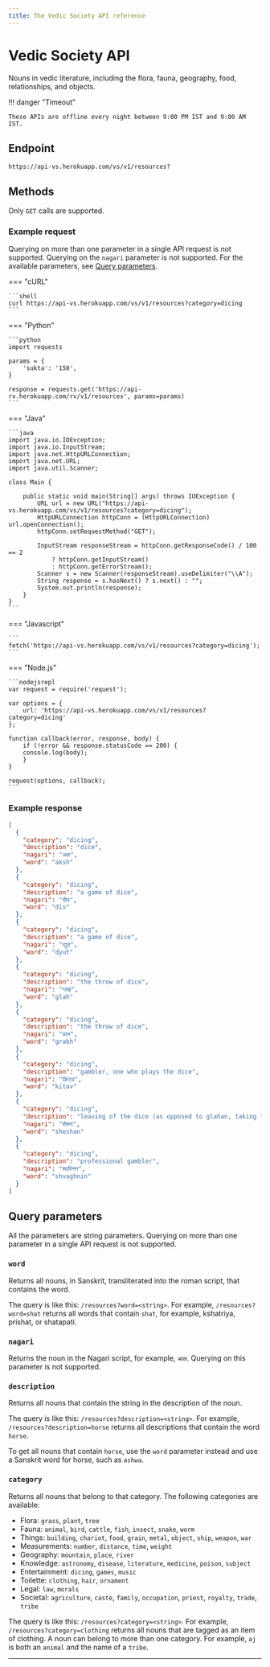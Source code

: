 ```yaml
---
title: The Vedic Society API reference
---
```


# Vedic Society API

Nouns in vedic literature, including the flora, fauna, geography, food, relationships, and objects.

!!! danger "Timeout"

    These APIs are offline every night between 9:00 PM IST and 9:00 AM IST.

## Endpoint

`https://api-vs.herokuapp.com/vs/v1/resources?`

## Methods

Only `GET` calls are supported.

### Example request

Querying on more than one parameter in a single API request is not supported. Querying on the `nagari` parameter is not supported. For the available parameters, see [Query parameters](#query-parameters).

=== "cURL"

    ```shell
	curl https://api-vs.herokuapp.com/vs/v1/resources?category=dicing
	```

=== "Python"

    ```python
	import requests

	params = {
		'sukta': '150',
	}

	response = requests.get('https://api-rv.herokuapp.com/rv/v1/resources', params=params)
	```

=== "Java"

    ```java
	import java.io.IOException;
	import java.io.InputStream;
	import java.net.HttpURLConnection;
	import java.net.URL;
	import java.util.Scanner;

	class Main {

		public static void main(String[] args) throws IOException {
			URL url = new URL("https://api-vs.herokuapp.com/vs/v1/resources?category=dicing");
			HttpURLConnection httpConn = (HttpURLConnection) url.openConnection();
			httpConn.setRequestMethod("GET");

			InputStream responseStream = httpConn.getResponseCode() / 100 == 2
				? httpConn.getInputStream()
				: httpConn.getErrorStream();
			Scanner s = new Scanner(responseStream).useDelimiter("\\A");
			String response = s.hasNext() ? s.next() : "";
			System.out.println(response);
		}
	}
    ```

=== "Javascript"

    ```
	fetch('https://api-vs.herokuapp.com/vs/v1/resources?category=dicing');
	```

=== "Node.js"

    ```nodejsrepl
	var request = require('request');

	var options = {
    	url: 'https://api-vs.herokuapp.com/vs/v1/resources?category=dicing'
	};

	function callback(error, response, body) {
    	if (!error && response.statusCode == 200) {
        console.log(body);
    	}
	}

	request(options, callback);
	```

### Example response

```json
[
  {
    "category": "dicing",
    "description": "dice",
    "nagari": "अक्ष",
    "word": "aksh"
  },
  {
    "category": "dicing",
    "description": "a game of dice",
    "nagari": "दीव",
    "word": "div"
  },
  {
    "category": "dicing",
    "description": "a game of dice",
    "nagari": "द्यूत",
    "word": "dyut"
  },
  {
    "category": "dicing",
    "description": "the throw of dice",
    "nagari": "ग्लह",
    "word": "glah"
  },
  {
    "category": "dicing",
    "description": "the throw of dice",
    "nagari": "ग्राभ",
    "word": "grabh"
  },
  {
    "category": "dicing",
    "description": "gambler, one who plays the dice",
    "nagari": "किटव",
    "word": "kitav"
  },
  {
    "category": "dicing",
    "description": "leaving of the dice (as opposed to glahan, taking them up for the throw)",
    "nagari": "शेषण",
    "word": "sheshan"
  },
  {
    "category": "dicing",
    "description": "professional gambler",
    "nagari": "श्वघ्निन",
    "word": "shvaghnin"
  }
]
```

## Query parameters

All the parameters are string parameters. Querying on more than one parameter in a single API request is not supported.

### `word`

Returns all nouns, in Sanskrit, transliterated into the roman script, that contains the word.

The query is like this: `/resources?word=<string>`. For example, `/resources?word=shat` returns all words that contain `shat`, for example, kshatriya, prishat, or shatapati.

### `nagari`

Returns the noun in the Nagari script, for example, `आल`. Querying on this parameter is not supported.

### `description`

Returns all nouns that contain the string in the description of the noun.

The query is like this: `/resources?description=<string>`. For example, `/resources?description=horse` returns all descriptions that contain the word `horse`.

To get all nouns that contain `horse`, use the `word` parameter instead and use a Sanskrit word for horse, such as `ashwa`.

### `category`

Returns all nouns that belong to that category. The following categories are available:

-  Flora: `grass`, `plant`, `tree`
-  Fauna: `animal`, `bird`, `cattle`, `fish`, `insect`, `snake`, `worm`
-  Things: `building`, `chariot`, `food`, `grain`, `metal`, `object`, `ship`, `weapon`, `war`
-  Measurements: `number`, `distance`, `time`, `weight`
-  Geography: `mountain`, `place`, `river`
-  Knowledge: `astronomy`, `disease`, `literature`, `medicine`, `poison`, `subject`
-  Entertainment: `dicing`, `games`, `music`
-  Toilette: `clothing`, `hair`, `ornament`
-  Legal: `law`, `morals`
-  Societal: `agriculture`, `caste`, `family`, `occupation`, `priest`, `royalty`, `trade`, `tribe`

The query is like this: `/resources?category=<string>`. For example, `/resources?category=clothing` returns all nouns that are tagged as an item of clothing. A noun can belong to more than one category. For example, `aj` is both an `animal` and the name of a `tribe`.

<hr/>

<a href="https://whimsy.myinstamojo.com/product/480613/coffee-ddbc0/" data-store-name="whimsy" data-domain="https://whimsy.myinstamojo.com" data-id="480613" rel="im-new-checkout" data-text="Like this API? Buy me a coffee." data-css-style="background:#1273de; color:#ffffff; width:300px; border-radius:30px" data-layout="vertical"></a>
<script src="https://manage.instamojo.com/assets/js/pay_button/button.min.js"></script>

